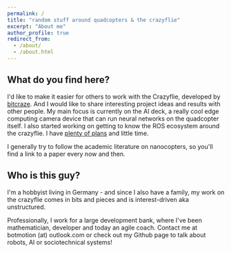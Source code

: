 ```yaml
---
permalink: /
title: "random stuff around quadcopters & the crazyflie"
excerpt: "About me"
author_profile: true
redirect_from: 
  - /about/
  - /about.html
---
```


What do you find here?
---

I'd like to make it easier for others to work with the Crazyflie, developed by [bitcraze](https://www.bitcraze.io/). And I would like to share interesting project ideas and results with other people. My main focus is currently on the AI deck, a really cool edge computing camera device that can run neural networks on the quadcopter itself. I also started working on getting to know the ROS ecosystem around the crazyflie. I have [plenty of plans](https://github.com/bot-motion?tab=projects) and little time. 

I generally try to follow the academic literature on nanocopters, so you'll find a link to a paper every now and then.

Who is this guy?
---
I'm a hobbyist living in Germany - and since I also have a family, my work on the crazyflie comes in bits and pieces and is interest-driven aka unstructured. 

Professionally, I work for a large development bank, where I've been mathematician, developer and today an agile coach. Contact me at botmotion (at) outlook.com or check out my Github page to talk about robots, AI or sociotechnical systems!


